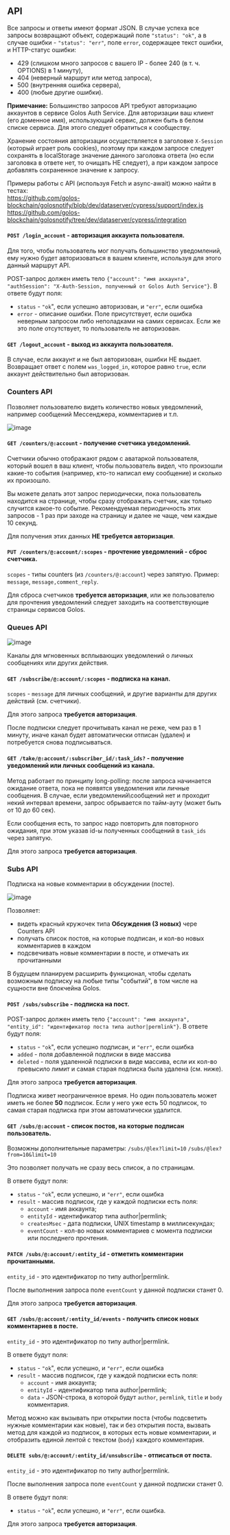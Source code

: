 
## API

Все запросы и ответы имеют формат JSON.
В случае успеха все запросы возвращают объект, содержащий поле `"status": "ok"`, а в случае ошибки - `"status": "err"`, поле `error`, содержащее текст ошибки, и HTTP-статус ошибки:
- 429 (слишком много запросов с вашего IP - более 240 (в т. ч. OPTIONS) в 1 минуту),
- 404 (неверный маршрут или метод запроса),
- 500 (внутренняя ошибка сервера),
- 400 (любые другие ошибки).

**Примечание:** Большинство запросов API требуют авторизацию аккаунтов в сервисе Golos Auth Service. Для авторизации ваш клиент (его доменное имя), использующий сервис, должен быть в белом списке сервиса. Для этого следует обратиться к сообществу.

Хранение состояния авторизации осуществляется в заголовке `X-Session` (который играет роль cookies), поэтому при каждом запросе следует сохранять в localStorage значение данного заголовка ответа (но если заголовка в ответе нет, то очищать НЕ следует), а при каждом запросе добавлять сохраненное значение к запросу.

Примеры работы с API (используя Fetch и async-await) можно найти в тестах:  
https://github.com/golos-blockchain/golosnotify/blob/dev/dataserver/cypress/support/index.js  
https://github.com/golos-blockchain/golosnotify/tree/dev/dataserver/cypress/integration

#### `POST /login_account` - авторизация аккаунта пользователя.

Для того, чтобы пользователь мог получать большинство уведомлений, ему нужно будет авторизоваться в вашем клиенте, используя для этого данный маршрут API.

POST-запрос должен иметь тело `{"account": "имя аккаунта", "authSession": "X-Auth-Session, полученный от Golos Auth Service"}`.
В ответе будут поля:
- `status` - `"ok`", если успешно авторизован, и `"err"`, если ошибка
- `error` - описание ошибки. Поле присутствует, если ошибка неверным запросом либо неполадками на самих сервисах. Если же это поле отсутствует, то пользователь не авторизован.

#### `GET /logout_account` - выход из аккаунта пользователя.

В случае, если аккаунт и не был авторизован, ошибки НЕ выдает. Возвращает ответ с полем `was_logged_in`, которое равно `true`, если аккаунт действительно был авторизован.

### Counters API

Позволяет пользователю видеть количество новых уведомлений, например сообщений Мессенджера, комментариев и т.п.

![image](./img/counters_api.png)

#### `GET /counters/@:account` - получение счетчика уведомлений.

Счетчики обычно отображают рядом с аватаркой пользователя, который вошел в ваш клиент, чтобы пользователь видел, что произошли какие-то события (например, кто-то написал ему сообщение) и сколько их произошло.

Вы можете делать этот запрос периодически, пока пользователь находится на странице, чтобы сразу отображать счетчик, как только случится какое-то событие. Рекомендуемая периодичность этих запросов - 1 раз при заходе на страницу и далее не чаще, чем каждые 10 секунд.

Для получения этих данных **НЕ требуется авторизация**.

#### `PUT /counters/@:account/:scopes` - прочтение уведомлений - сброс счетчика.

`scopes` - типы counters (из `/counters/@:account`) через запятую. Пример: `message`, `message,comment_reply`.

Для сброса счетчиков **требуется авторизация**, или же пользователю для прочтения уведомлений следует заходить на соответствующие страницы сервисов Golos.

### Queues API

![image](./img/queues_api.png)

Каналы для мгновенных всплывающих уведомлений о личных сообщениях или других действия.

#### `GET /subscribe/@:account/:scopes` - подписка на канал.

`scopes` - `message` для личных сообщений, и другие варианты для других действий (см. счетчики).

Для этого запроса **требуется авторизация**.

После подписки следует прочитывать канал не реже, чем раз в 1 минуту, иначе канал будет автоматически отписан (удален) и потребуется снова подписываться.

#### `GET /take/@:account/:subscriber_id/:task_ids?` - получение уведомлений или личных сообщений из канала.

Метод работает по принципу long-polling: после запроса начинается ожидание ответа, пока не появятся уведомления или личные сообщения.
В случае, если уведомлений\сообщений нет и проходит некий интервал времени, запрос обрывается по тайм-ауту (может быть от 10 до 60 сек).

Если сообщения есть, то запрос надо повторить для повторного ожидания, при этом указав id-ы полученных сообщений в `task_ids` через запятую.

Для этого запроса **требуется авторизация**.

### Subs API

Подписка на новые комментарии в обсуждении (посте).

![image](./img/subs_api.png)

Позволяет:
- видеть красный кружочек типа **Обсуждения (3 новых)** чере Counters API
- получать список постов, на которые подписан, и кол-во новых комментариев в каждом
- подсвечивать новые комментарии в посте, и отмечать их прочитанными

В будущем планируем расширить функционал, чтобы сделать возможным подписку на любые типы "событий", в том числе на сущности вне блокчейна Golos.

#### `POST /subs/subscribe` - подписка на пост.

POST-запрос должен иметь тело `{"account": "имя аккаунта", "entity_id": "идентификатор поста типа author|permlink"}`.
В ответе будут поля:
- `status` - `"ok`", если успешно подписан, и `"err"`, если ошибка
- `added` - поля добавленной подписки в виде массива
- `deleted` - поля удаленной подписки в виде массива, если их кол-во превысило лимит и самая старая подписка была удалена (см. ниже).

Для этого запроса **требуется авторизация**.

Подписка живет неограниченное время. Но один пользователь может иметь не более **50** подписок. Если у него уже есть 50 подписок, то самая старая подписка при этом автоматически удалится.

#### `GET /subs/@:account` - список постов, на которые подписан пользователь.

Возможны дополнительные параметры:
`/subs/@lex?limit=10`
`/subs/@lex?from=10&limit=10`

Это позволяет получать не сразу весь список, а по страницам.

В ответе будут поля:
- `status` - `"ok`", если успешно, и `"err"`, если ошибка
- `result` - массив подписок, где у каждой подписки есть поля:
  - `account` - имя аккаунта;
  - `entityId` - идентификатор типа author|permlink;
  - `createsMsec` - дата подписки, UNIX timestamp в миллисекундах;
  - `eventCount` - кол-во новых комментариев с момента подписки или последнего прочтения.

#### `PATCH /subs/@:account/:entity_id` - отметить комментарии прочитанными.

`entity_id` - это идентификатор по типу author|permlink.

После выполнения запроса поле `eventCount` у данной подписки станет 0.

Для этого запроса **требуется авторизация**.

#### `GET /subs/@:account/:entity_id/events` - получить список новых комментариев в посте.

`entity_id` - это идентификатор по типу author|permlink.

В ответе будут поля:
- `status` - `"ok`", если успешно, и `"err"`, если ошибка
- `result` - массив подписок, где у каждой подписки есть поля:
  - `account` - имя аккаунта;
  - `entityId` - идентификатор типа author|permlink;
  - `data` - JSON-строка, в которой будут `author`, `permlink`, `title` и `body` комментария.

Метод можно как вызывать при открытии поста (чтобы подсветить нужные комментарии как новые), так и без открытия поста, вызвать метод для каждой из подписок, в которых есть новые комментарии, и отобразить единой лентой с текстом (`body`) каждого комментария.

#### `DELETE subs/@:account/:entity_id/unsubscribe` - отписаться от поста.

`entity_id` - это идентификатор по типу author|permlink.

После выполнения запроса поле `eventCount` у данной подписки станет 0.

В ответе будут поля:
- `status` - `"ok`", если успешно, и `"err"`, если ошибка.

Для этого запроса **требуется авторизация**.

